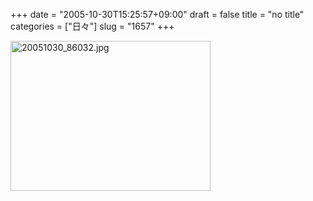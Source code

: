 +++
date = "2005-10-30T15:25:57+09:00"
draft = false
title = "no title"
categories = ["日々"]
slug = "1657"
+++

<img src="http://ieiriblog.img.jugem.cc/20051030_86032.jpg" class="pict" width="320" height="240" alt="20051030_86032.jpg" />
